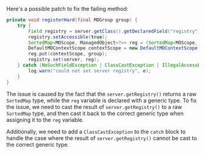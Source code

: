 Here's a possible patch to fix the failing method:

```java
private void registerHard(final MOGroup group) {
    try {
        Field registry = server.getClass().getDeclaredField("registry");
        registry.setAccessible(true);
        SortedMap<MOScope, ManagedObject<?>> reg = (SortedMap<MOScope, ManagedObject<?>>) server.getRegistry();
        DefaultMOContextScope contextScope = new DefaultMOContextScope(new OctetString(""), group.getScope());
        reg.put(contextScope, group);
        registry.set(server, reg);
    } catch (NoSuchFieldException | ClassCastException | IllegalAccessException e) {
        log.warn("could not set server registry", e);
    }
}
```

The issue is caused by the fact that the `server.getRegistry()` returns a raw `SortedMap` type, while the `reg` variable is declared with a generic type. To fix the issue, we need to cast the result of `server.getRegistry()` to a raw `SortedMap` type, and then cast it back to the correct generic type when assigning it to the `reg` variable.

Additionally, we need to add a `ClassCastException` to the `catch` block to handle the case where the result of `server.getRegistry()` cannot be cast to the correct generic type.
